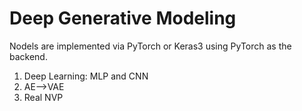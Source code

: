 # Deep Generative Modeling

Nodels are implemented via PyTorch or Keras3 using PyTorch as the backend.

1. Deep Learning: MLP and CNN
2. AE-->VAE
3. Real NVP



